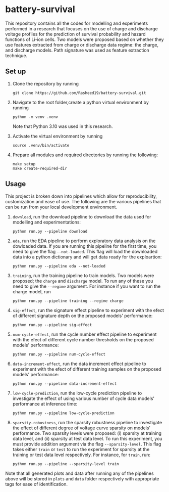 # battery-survival
This repository contains all the codes for modelling and experiments performed in a research that focuses on the use of charge and discharge voltage profiles for the prediction of survival probability and hazard functions of Li-ion cells. Two models were proposed based on whether
they use features extracted from charge or discharge data regime: the charge, and discharge models. Path signature was used as feature extraction technique.

## Set up
1. Clone the repository by running
    ```
    git clone https://github.com/Rasheed19/battery-survival.git
    ```
1. Navigate to the root folder,create a python virtual environment by running
    ```
    python -m venv .venv
    ``` 
    Note that Python 3.10 was used in this research.

1. Activate the virtual environment by running
    ```
    source .venv/bin/activate
    ```
1. Prepare all modules and required directories by running the following:
    ```
    make setup
    make create-required-dir
    ```

## Usage
This project is broken down into pipelines which allow for reproducibility, customization and ease of use. The following are the various pipelines that can be run from your local development environment.

1. `download`, run the download pipeline to download the data used for modelling and experimentations:
    ```
    python run.py --pipeline download
    ```
1. `eda`, run the EDA pipeline to perform exploratory data analysis on the dowloaded data. If you are running this pipeline for the first time, you need to give the flag `--not-loaded`. This flag will load the downloaded data into a python dictionary and will get data ready for the exploartion:
    ```
    python run.py --pipeline eda --not-loaded
    ```
1. `training`, run the training pipeline to train models. Two models were proposed; the `charge` and `discharge` model. To run any of these you need to give the `--regime` argument. For instance if you want to run the charge model, run
    ```
    python run.py --pipeline training --regime charge
    ```

1. `sig-effect`, run the signature effect pipeline to experiment with the efect of different signature depth on the proposed models' performance:
    ```
    python run.py --pipeline sig-effect
    ```
1. `num-cycle-effect`, run the cycle number effect pipeline to experiment with the efect of different cycle number thresholds on the proposed models' performance:
    ```
    python run.py --pipeline num-cycle-effect
    ```

1. `data-increment-effect`, run the data increment effect pipeline to experiment with the efect of different training samples on the proposed models' performance:
    ```
    python run.py --pipeline data-increment-effect
    ```
1. `low-cycle-prediction`, run the low-cycle prediction pipeline to investigate the effect of using various number of cycle data models' performance at inference time:
    ```
    python run.py --pipeline low-cycle-prediction
    ```
1. `sparsity-robustness`, run the sparsity robustness pipeline to investigate the effect of different degree of voltage curve sparsity on models' performance. Two sparsity levels were proposed: (i) sparsity at training data level, and (ii) sparsity at test data level. To run this experiment, you must provide addition argument via the flag `--sparsity-level`. This flag takes either `train` or `test` to run the experiment for sparsity at the training or test data level respectively. For instance, for `train`, run: 
    ```
    python run.py --pipeline --sparsity-level train
    ```
Note that all generated plots and data after running any of the pipelines above will be stored in `plots` and `data` folder respectively with appropriate tags for ease of identification.